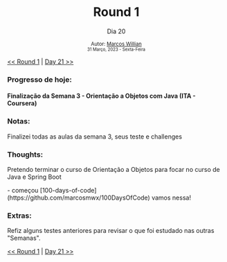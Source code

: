 <div align="center">
  <h1>Round 1</h1>
  <p>Dia 20</p>

  <sub>
    Autor: <a href="https://github.com/marcosmwx" target="_blank">Marcos Willian</a>
    <br>
    <small>31 Março, 2023 - Sexta-Feira</small>
  </sub>
</div>

[<< Round 1](./README.MD) | [Day 21 >>](dia021.md)

### Progresso de hoje:

<h4>Finalização da Semana 3 - Orientação a Objetos com Java (ITA - Coursera) <h4>

### Notas:

<p>Finalizei todas as aulas da semana 3, seus teste e challenges<p>

### Thoughts:

<p>Pretendo terminar o curso de Orientação a Objetos para focar no curso de Java e Spring Boot <p>
- começou [100-days-of-code](https://github.com/marcosmwx/100DaysOfCode) vamos nessa!

### Extras:

<p>Refiz alguns testes anteriores para revisar o que foi estudado nas outras "Semanas".

[<< Round 1](./README.MD) | [Day 21 >>](dia021.md)
